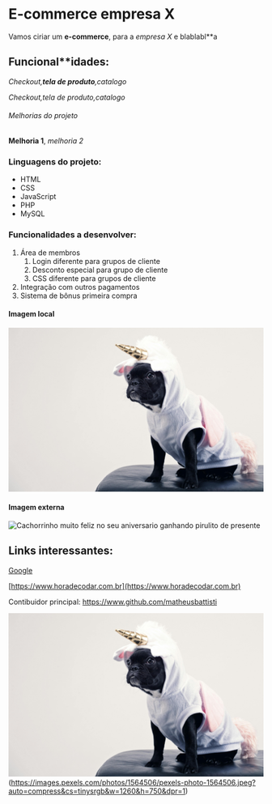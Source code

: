# E-commerce empresa X

Vamos ciriar um **e-commerce**, para a *empresa X* e blablabl**a

## Funcional**idades:

_Checkout,**tela de produto**,catalogo_

*Checkout,tela de produto,catalogo*

###### Melhorias do projeto

__Melhoria 1__, _melhoria 2_ 

### Linguagens do projeto:

* HTML
* CSS
* JavaScript
* PHP
* MySQL


### Funcionalidades a desenvolver:

1. Área de membros
    1. Login diferente para grupos de cliente
    2. Desconto especial para grupo de cliente
    3. CSS diferente para grupos de cliente
2. Integração com outros pagamentos
3. Sistema de bônus primeira compra

#### Imagem local
![cachorrinho vestido de unicórnio](img/cachorrinho-unicornio.jpg)

#### Imagem externa

![Cachorrinho muito feliz no seu aniversario ganhando pirulito de presente](https://images.pexels.com/photos/4588047/pexels-photo-4588047.jpeg?auto=compress&cs=tinysrgb&w=1260&h=750&dpr=1)

## Links interessantes:
[Google](https://www.google.com)

[https://www.horadecodar.com.br](https://www.horadecodar.com.br)

Contibuidor principal: https://www.github.com/matheusbattisti

![cachorro vestido de unicordio](img/cachorrinho-unicornio.jpg)(https://images.pexels.com/photos/1564506/pexels-photo-1564506.jpeg?auto=compress&cs=tinysrgb&w=1260&h=750&dpr=1)